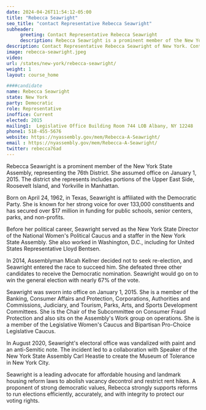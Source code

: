 ```yaml
---
date: 2024-04-26T11:54:12-05:00
title: "Rebecca Seawright"
seo_title: "contact Representative Rebecca Seawright"
subheader:
     greeting: Contact Representative Rebecca Seawright
     description: Rebecca Seawright is a prominent member of the New York State Assembly, representing the 76th District. She assumed office on January 1, 2015. The district she represents includes portions of the Upper East Side, Roosevelt Island, and Yorkville in Manhattan.
description: Contact Representative Rebecca Seawright of New York. Contact information for Rebecca Seawright includes email address, phone number, and mailing address.
image: rebecca-seawright.jpeg
video:
url: /states/new-york/rebecca-seawright/
weight: 1
layout: course_home

####candidate
name: Rebecca Seawright
state: New York
party: Democratic
role: Representative
inoffice: Current
elected: 2015
mailing1:  Legislative Office Building Room 744 LOB Albany, NY 12248
phone1: 518-455-5676
website: https://nyassembly.gov/mem/Rebecca-A-Seawright/
email : https://nyassembly.gov/mem/Rebecca-A-Seawright/
twitter: rebecca76ad
---
```

Rebecca Seawright is a prominent member of the New York State Assembly, representing the 76th District. She assumed office on January 1, 2015. The district she represents includes portions of the Upper East Side, Roosevelt Island, and Yorkville in Manhattan.

Born on April 24, 1962, in Texas, Seawright is affiliated with the Democratic Party. She is known for her strong voice for over 133,000 constituents and has secured over $17 million in funding for public schools, senior centers, parks, and non-profits.

Before her political career, Seawright served as the New York State Director of the National Women's Political Caucus and a staffer in the New York State Assembly. She also worked in Washington, D.C., including for United States Representative Lloyd Bentsen.

In 2014, Assemblyman Micah Kellner decided not to seek re-election, and Seawright entered the race to succeed him. She defeated three other candidates to receive the Democratic nomination. Seawright would go on to win the general election with nearly 67% of the vote.

Seawright was sworn into office on January 1, 2015. She is a member of the Banking, Consumer Affairs and Protection, Corporations, Authorities and Commissions, Judiciary, and Tourism, Parks, Arts, and Sports Development Committees. She is the Chair of the Subcommittee on Consumer Fraud Protection and also sits on the Assembly's Work group on operations. She is a member of the Legislative Women's Caucus and Bipartisan Pro-Choice Legislative Caucus.

In August 2020, Seawright's electoral office was vandalized with paint and an anti-Semitic note. The incident led to a collaboration with Speaker of the New York State Assembly Carl Heastie to create the Museum of Tolerance in New York City.

Seawright is a leading advocate for affordable housing and landmark housing reform laws to abolish vacancy decontrol and restrict rent hikes. A proponent of strong democratic values, Rebecca strongly supports reforms to run elections efficiently, accurately, and with integrity to protect our voting rights.
